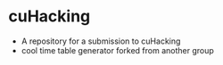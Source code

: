 # cuHacking
* A repository for a submission to cuHacking
* cool time table generator forked from another group
